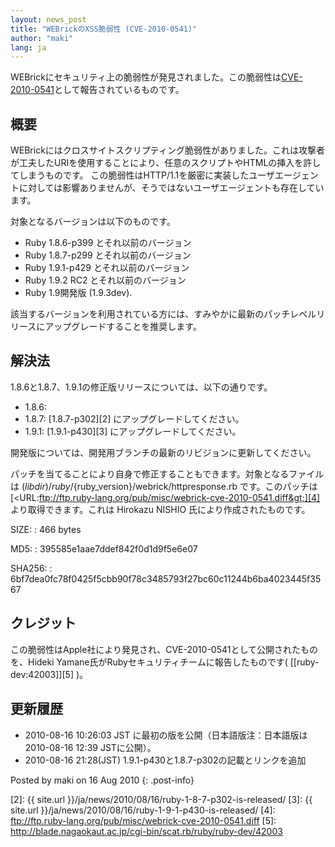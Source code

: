 ```yaml
---
layout: news_post
title: "WEBrickのXSS脆弱性 (CVE-2010-0541)"
author: "maki"
lang: ja
---
```


WEBrickにセキュリティ上の脆弱性が発見されました。この脆弱性は[CVE-2010-0541][1]として報告されているものです。

## 概要

WEBrickにはクロスサイトスクリプティング脆弱性がありました。これは攻撃者が工夫したURIを使用することにより、任意のスクリプトやHTMLの挿入を許してしまうものです。
この脆弱性はHTTP/1.1を厳密に実装したユーザエージェントに対しては影響ありませんが、そうではないユーザエージェントも存在しています。

対象となるバージョンは以下のものです。

* Ruby 1.8.6-p399 とそれ以前のバージョン
* Ruby 1.8.7-p299 とそれ以前のバージョン
* Ruby 1.9.1-p429 とそれ以前のバージョン
* Ruby 1.9.2 RC2 とそれ以前のバージョン
* Ruby 1.9開発版 (1.9.3dev).

該当するバージョンを利用されている方には、すみやかに最新のパッチレベルリリースにアップグレードすることを推奨します。

## 解決法

1\.8.6と1.8.7、1.9.1の修正版リリースについては、以下の通りです。

* 1\.8.6:
* 1\.8.7: [1.8.7-p302][2] にアップグレードしてください。
* 1\.9.1: [1.9.1-p430][3] にアップグレードしてください。

開発版については、開発用ブランチの最新のリビジョンに更新してください。

パッチを当てることにより自身で修正することもできます。対象となるファイルは
$(libdir)/ruby/$\{ruby\_version}/webrick/httpresponse.rb です。このパッチは
[&lt;URL:ftp://ftp.ruby-lang.org/pub/misc/webrick-cve-2010-0541.diff&gt;][4]
より取得できます。これは Hirokazu NISHIO 氏により作成されたものです。

SIZE:
: 466 bytes

MD5:
: 395585e1aae7ddef842f0d1d9f5e6e07

SHA256:
: 6bf7dea0fc78f0425f5cbb90f78c3485793f27bc60c11244b6ba4023445f3567

## クレジット

この脆弱性はApple社により発見され、CVE-2010-0541として公開されたものを、Hideki
Yamane氏がRubyセキュリティチームに報告したものです( [\[ruby-dev:42003\]][5] )。

## 更新履歴

* 2010-08-16 10:26:03 JST に最初の版を公開（日本語版注：日本語版は2010-08-16 12:39 JSTに公開）。
* 2010-08-16 21:28(JST) 1.9.1-p430と1.8.7-p302の記載とリンクを追加

Posted by maki on 16 Aug 2010
{: .post-info}



[1]: http://cve.mitre.org/cgi-bin/cvename.cgi?name=CVE-2010-0541 
[2]: {{ site.url }}/ja/news/2010/08/16/ruby-1-8-7-p302-is-released/ 
[3]: {{ site.url }}/ja/news/2010/08/16/ruby-1-9-1-p430-is-released/ 
[4]: ftp://ftp.ruby-lang.org/pub/misc/webrick-cve-2010-0541.diff 
[5]: http://blade.nagaokaut.ac.jp/cgi-bin/scat.rb/ruby/ruby-dev/42003 
